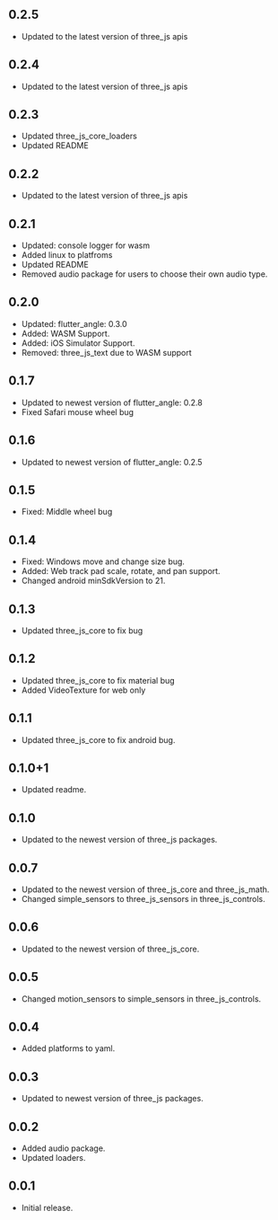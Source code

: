 ## 0.2.5

* Updated to the latest version of three_js apis

## 0.2.4

* Updated to the latest version of three_js apis

## 0.2.3

* Updated three_js_core_loaders
* Updated README

## 0.2.2

* Updated to the latest version of three_js apis

## 0.2.1

* Updated: console logger for wasm
* Added linux to platfroms
* Updated README
* Removed audio package for users to choose their own audio type.

## 0.2.0

* Updated: flutter_angle: 0.3.0
* Added: WASM Support.
* Added: iOS Simulator Support.
* Removed: three_js_text due to WASM support

## 0.1.7

* Updated to newest version of flutter_angle: 0.2.8
* Fixed Safari mouse wheel bug

## 0.1.6

* Updated to newest version of flutter_angle: 0.2.5

## 0.1.5

* Fixed: Middle wheel bug

## 0.1.4

* Fixed: Windows move and change size bug.
* Added: Web track pad scale, rotate, and pan support.
* Changed android minSdkVersion to 21.

## 0.1.3

* Updated three_js_core to fix bug

## 0.1.2

* Updated three_js_core to fix material bug
* Added VideoTexture for web only

## 0.1.1

* Updated three_js_core to fix android bug.

## 0.1.0+1

* Updated readme.

## 0.1.0

* Updated to the newest version of three_js packages.

## 0.0.7

* Updated to the newest version of three_js_core and three_js_math.
* Changed simple_sensors to three_js_sensors in three_js_controls.

## 0.0.6

* Updated to the newest version of three_js_core.

## 0.0.5

* Changed motion_sensors to simple_sensors in three_js_controls.

## 0.0.4

* Added platforms to yaml.

## 0.0.3

* Updated to newest version of three_js packages.

## 0.0.2

* Added audio package.
* Updated loaders.

## 0.0.1

* Initial release.